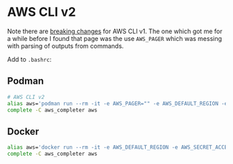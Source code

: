 # AWS CLI v2

Note there are [breaking changes](https://docs.aws.amazon.com/cli/latest/userguide/cliv2-migration.html) for AWS CLI v1. The one which got me for a while before I found that page was the use `AWS_PAGER` which was messing with parsing of outputs from commands.

Add to `.bashrc`:

## Podman

```bash
# AWS CLI v2
alias aws='podman run --rm -it -e AWS_PAGER="" -e AWS_DEFAULT_REGION -e AWS_SECRET_ACCESS_KEY -e AWS_ACCESS_KEY_ID -e AWS_SESSION_TOKEN -v ~/.aws:/root/.aws -v $(pwd):/aws amazon/aws-cli'
complete -C aws_completer aws
```

## Docker

```bash
alias aws='docker run --rm -it -e AWS_DEFAULT_REGION -e AWS_SECRET_ACCESS_KEY -e AWS_ACCESS_KEY_ID -e AWS_SESSION_TOKEN -v ~/.aws:/root/.aws -v $(pwd):/aws amazon/aws-cli'
complete -C aws_completer aws
```
